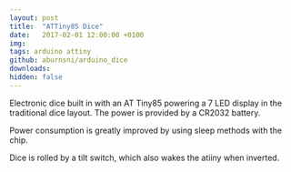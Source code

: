 ```yaml
---
layout: post
title:  "ATTiny85 Dice"
date:   2017-02-01 12:00:00 +0100
img: 
tags: arduino attiny
github: aburnsni/arduino_dice
downloads:
hidden: false
---
```

Electronic dice built in with an AT Tiny85 powering a 7 LED display in the traditional dice layout.  The power is provided by a CR2032 battery.

Power consumption is greatly improved by using sleep methods with the chip.

Dice is rolled by a tilt switch, which also wakes the atiiny when inverted.